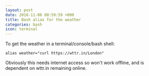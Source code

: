 ```yaml
---
layout: post
date: 2018-11-06 08:59:59 +000
title: Bash alias for the weather
categories: bash
icon: terminal
---
```


To get the weather in a terminal/console/bash shell:

    alias weather="curl https://wttr.in/London"

Obviously this needs internet access so won't work offline, and is dependent on wttr.in remaining online.
